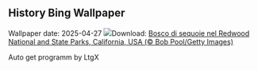 ## History Bing Wallpaper
Wallpaper date: 2025-04-27
![](https://www.bing.com/th?id=OHR.RedwoodGrove_IT-IT2059060159_UHD.jpg&w=1000)Download: [Bosco di sequoie nel Redwood National and State Parks, California, USA (© Bob Pool/Getty Images)](https://www.bing.com/th?id=OHR.RedwoodGrove_IT-IT2059060159_UHD.jpg)

Auto get programm by LtgX
